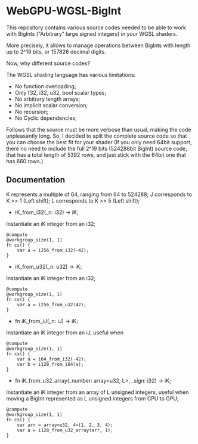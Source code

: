 # WebGPU-WGSL-BigInt
This repository contains various source codes needed to be able to work with BigInts ("Arbitrary" large signed integers) in your WGSL shaders.

More precisely, it allows to manage operations between BigInts with length up to 2^19 bits, or 157826 decimal digits.

Now, why different source codes?

The WGSL shading language has various limitations:

- No function overloading;
- Only f32, i32, u32, bool scalar types;
- No arbitrary length arrays;
- No implicit scalar conversion;
- No recursion;
- No Cyclic dependencies;

Follows that the source must be more verbose than usual, making the code unpleasantly long.
So, I decided to split the complete source code so that you can choose the best fit for your shader (If you only need 64bit support, there no need to include the full 2^19 bits (524288bit BigInt) source code, that has a total length of 5392 rows, and just stick with the 64bit one that has 660 rows.)

## Documentation

K represents a multiple of 64, ranging from 64 to 524288;
J corresponds to K >> 1 (Left shift);
L corresponds to K >> 5 (Left shift);

- iK_from_i32(_n: i32) -> iK;

Instantiate an iK integer from an i32;

    @compute
    @workgroup_size(1, 1)
    fn cs() {
        var a = i256_from_i32(-42);
    }

- iK_from_u32(_n: u32) -> iK;

Instantiate an iK integer from an i32;

    @compute
    @workgroup_size(1, 1)
    fn cs() {
        var a = i256_from_u32(42);
    }

- fn iK_from_iJ(_n: iJ) -> iK;

Instantiate an iK integer from an iJ, useful when

    @compute
    @workgroup_size(1, 1)
    fn cs() {
        var a = i64_from_i32(-42);
        var b = i128_from_i64(a);
    }

- fn iK_from_u32_array(_number: array<u32, L>, _sign: i32) -> iK;

Instantiate an iK integer from an array of L unsigned integers, useful when moving a BigInt represented as L unsigned integers from CPU to GPU;

    @compute
    @workgroup_size(1, 1)
    fn cs() {
        var arr = array<u32, 4>(1, 2, 3, 4);
        var a = i128_from_u32_array(arr, 1);
    }

